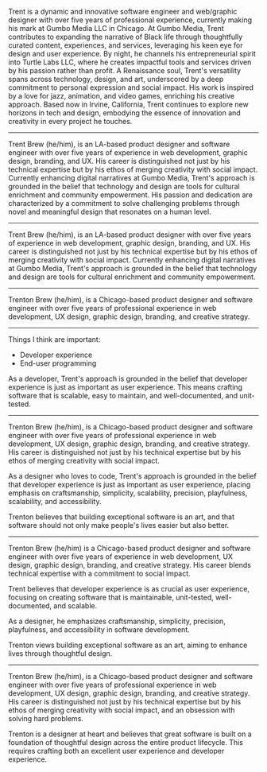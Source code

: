 Trent is a dynamic and innovative software engineer and web/graphic designer with over five years of professional experience, currently making his mark at Gumbo Media LLC in Chicago. At Gumbo Media, Trent contributes to expanding the narrative of Black life through thoughtfully curated content, experiences, and services, leveraging his keen eye for design and user experience. By night, he channels his entrepreneurial spirit into Turtle Labs LLC, where he creates impactful tools and services driven by his passion rather than profit. A Renaissance soul, Trent's versatility spans across technology, design, and art, underscored by a deep commitment to personal expression and social impact. His work is inspired by a love for jazz, animation, and video games, enriching his creative approach. Based now in Irvine, California, Trent continues to explore new horizons in tech and design, embodying the essence of innovation and creativity in every project he touches.

---

Trent Brew (he/him), is an LA-based product designer and software engineer with over five years of experience in web development, graphic design, branding, and UX. His career is distinguished not just by his technical expertise but by his ethos of merging creativity with social impact. Currently enhancing digital narratives at Gumbo Media, Trent's approach is grounded in the belief that technology and design are tools for cultural enrichment and community empowerment. His passion and dedication are characterized by a commitment to solve challenging problems through novel and meaningful design that resonates on a human level.

---

Trent Brew (he/him), is an LA-based product designer with over five years of experience in web development, graphic design, branding, and UX. His career is distinguished not just by his technical expertise but by his ethos of merging creativity with social impact. Currently enhancing digital narratives at Gumbo Media, Trent's approach is grounded in the belief that technology and design are tools for cultural enrichment and community empowerment.

---

Trenton Brew (he/him), is a Chicago-based product designer and software engineer with over five years of professional experience in web development, UX design, graphic design, branding, and creative strategy.

---

Things I think are important:
- Developer experience
- End-user programming


As a developer, Trent's approach is grounded in the belief that developer experience is just as important as user experience. This means crafting software that is scalable, easy to maintain, and well-documented, and unit-tested.


---

Trenton Brew (he/him), is a Chicago-based product designer and software engineer with over five years of professional experience in web development, UX design, graphic design, branding, and creative strategy. His career is distinguished not just by his technical expertise but by his ethos of merging creativity with social impact.

As a designer who loves to code, Trent's approach is grounded in the belief that developer experience is just as important as user experience, placing emphasis on craftsmanship, simplicity, scalability, precision, playfulness, scalability, and accessibility.

Trenton believes that building exceptional software is an art, and that software should not only make people's lives easier but also better.

---

Trenton Brew (he/him) is a Chicago-based product designer and software engineer with over five years of experience in web development, UX design, graphic design, branding, and creative strategy. His career blends technical expertise with a commitment to social impact.

Trent believes that developer experience is as crucial as user experience, focusing on creating software that is maintainable, unit-tested, well-documented, and scalable.

As a designer, he emphasizes craftsmanship, simplicity, precision, playfulness, and accessibility in software development.

Trenton views building exceptional software as an art, aiming to enhance lives through thoughtful design.

---

Trenton Brew (he/him), is a Chicago-based product designer and software engineer with over five years of professional experience in web development, UX design, graphic design, branding, and creative strategy. His career is distinguished not just by his technical expertise but by his ethos of merging creativity with social impact, and an obsession with solving hard problems.

Trenton is a designer at heart and believes that great software is built on a foundation of thoughtful design across the entire product lifecycle. This requires crafting both an excellent user experience and developer experience.
